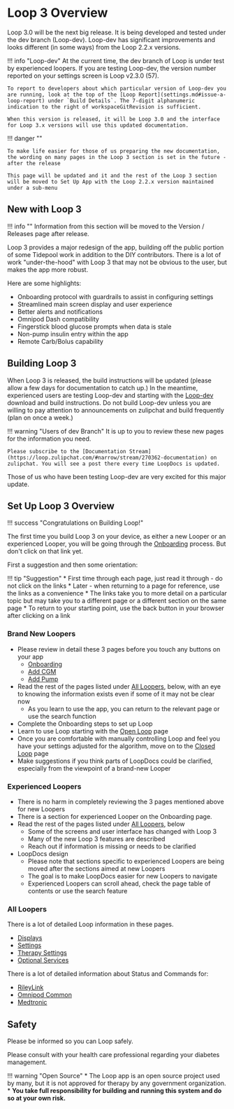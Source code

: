 # Loop 3 Overview


Loop 3.0 will be the next big release. It is being developed and tested under the dev branch (Loop-dev). Loop-dev has significant improvements and looks different (in some ways) from the Loop 2.2.x versions.

!!! info "Loop-dev"
    At the current time, the dev branch of Loop is under test by experienced loopers. If you are testing Loop-dev, the version number reported on your settings screen is Loop v2.3.0 (57).

    To report to developers about which particular version of Loop-dev you are running, look at the top of the [Loop Report](settings.md#issue-a-loop-report) under `Build Details`. The 7-digit alphanumeric indication to the right of workspaceGitRevision is sufficient.

    When this version is released, it will be Loop 3.0 and the interface for Loop 3.x versions will use this updated documentation.


!!! danger ""

    To make life easier for those of us preparing the new documentation, the wording on many pages in the Loop 3 section is set in the future - after the release

    This page will be updated and it and the rest of the Loop 3 section will be moved to Set Up App with the Loop 2.2.x version maintained under a sub-menu


## New with Loop 3

!!! info ""
    Information from this section will be moved to the Version / Releases page after release.

Loop 3 provides a major redesign of the app, building off the public portion of some Tidepool work in addition to the DIY contributors. There is a lot of work "under-the-hood" with Loop 3 that may not be obvious to the user, but makes the app more robust.

Here are some highlights:

* Onboarding protocol with guardrails to assist in configuring settings
* Streamlined main screen display and user experience
* Better alerts and notifications
* Omnipod Dash compatibility
* Fingerstick blood glucose prompts when data is stale
* Non-pump insulin entry within the app
* Remote Carb/Bolus capability


## Building Loop 3

When Loop 3 is released, the build instructions will be updated (please allow a few days for documentation to catch up.) In the meantime, experienced users are testing Loop-dev and starting with the [Loop-dev](../build/step13.md#advanced-users-only) download and build instructions. Do not build Loop-dev unless you are willing to pay attention to announcements on zulipchat and build frequently (plan on once a week.)

!!! warning "Users of dev Branch"
    It is up to you to review these new pages for the information you need.

    Please subscribe to the [Documentation Stream](https://loop.zulipchat.com/#narrow/stream/270362-documentation) on zulipchat. You will see a post there every time LoopDocs is updated.


Those of us who have been testing Loop-dev are very excited for this major update.

## Set Up Loop 3 Overview

!!! success "Congratulations on Building Loop!"

The first time you build Loop 3 on your device, as either a new Looper or an experienced Looper, you will be going through the [Onboarding](onboarding.md) process. But don't click on that link yet.

First a suggestion and then some orientation:

!!! tip "Suggestion"
    * First time through each page, just read it through - do not click on the links
    * Later - when returning to a page for reference, use the links as a convenience
        * The links take you to more detail on a particular topic but may take you to a different page or a different section on the same page
        * To return to your starting point, use the back button in your browser after clicking on a link

### Brand New Loopers

* Please review in detail these 3 pages before you touch any buttons on your app
    * [Onboarding](onboarding.md)
    * [Add CGM](add-cgm.md)
    * [Add Pump](add-pump.md)
* Read the rest of the pages listed under [All Loopers](#all-loopers), below, with an eye to knowing the information exists even if some of it may not be clear now
    * As you learn to use the app, you can return to the relevant page or use the search function
* Complete the Onboarding steps to set up Loop
* Learn to use Loop starting with the [Open Loop](../operation/loop/open-loop.md) page
* Once you are comfortable with manually controlling Loop and feel you have your settings adjusted for the algorithm, move on to the [Closed Loop](../operation/loop/close-loop.md) page
* Make suggestions if you think parts of LoopDocs could be clarified, especially from the viewpoint of a brand-new Looper

### Experienced Loopers

* There is no harm in completely reviewing the 3 pages mentioned above for new Loopers
* There is a section for experienced Looper on the Onboarding page.
* Read the rest of the pages listed under [All Loopers](#all-loopers), below
    - Some of the screens and user interface has changed with Loop 3
    - Many of the new Loop 3 features are described
    - Reach out if information is missing or needs to be clarified
* LoopDocs design
    * Please note that sections specific to experienced Loopers are being moved after the sections aimed at new Loopers
    * The goal is to make LoopDocs easier for new Loopers to navigate
    * Experienced Loopers can scroll ahead, check the page table of contents or use the search feature

### All Loopers

There is a lot of detailed Loop information in these pages.

* [Displays](displays_v3.md)
* [Settings](settings.md)
* [Therapy Settings](therapy-settings.md)
* [Optional Services](../operation/loop-settings/services.md)

There is a lot of detailed information about Status and Commands for:

* [RileyLink](../operation/loop-settings/rileylink.md)
* [Omnipod Common](omnipod.md)
* [Medtronic](medtronic.md)

## Safety

Please be informed so you can Loop safely.

Please consult with your health care professional regarding your diabetes management.

!!! warning "Open Source"
    * The Loop app is an open source project used by many, but it is not approved for therapy by any government organization.
    * **You take full responsibility for building and running this system and do so at your own risk.**

